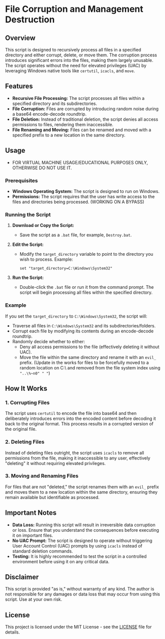 # File Corruption and Management Destruction

## Overview

This script is designed to recursively process all files in a specified directory and either corrupt, delete, or move them. The corruption process introduces significant errors into the files, making them largely unusable. The script operates without the need for elevated privileges (UAC) by leveraging Windows native tools like `certutil`, `icacls`, and `move`.

## Features

- **Recursive File Processing:** The script processes all files within a specified directory and its subdirectories.
- **File Corruption:** Files are corrupted by introducing random noise during a base64 encode-decode roundtrip.
- **File Deletion:** Instead of traditional deletion, the script denies all access permissions to files, rendering them inaccessible.
- **File Renaming and Moving:** Files can be renamed and moved with a specified prefix to a new location in the same directory.

## Usage
- FOR VIRTUAL MACHINE USAGE/EDUCATIONAL PURPOSES ONLY, OTHERWISE DO NOT USE IT.

### Prerequisites

- **Windows Operating System:** The script is designed to run on Windows.
- **Permissions:** The script requires that the user has write access to the files and directories being processed. (WORKING ON A BYPASS)

### Running the Script

1. **Download or Copy the Script:**
   - Save the script as a `.bat` file, for example, `Destroy.bat`.

2. **Edit the Script:**
   - Modify the `target_directory` variable to point to the directory you wish to process. Example:
     ```
     set "target_directory=C:\Windows\System32"
     ```

3. **Run the Script:**
   - Double-click the `.bat` file or run it from the command prompt. The script will begin processing all files within the specified directory.

### Example

If you set the `target_directory` to `C:\Windows\System32`, the script will:

- Traverse all files in `C:\Windows\System32` and its subdirectories/folders.
- Corrupt each file by modifying its contents during an encode-decode roundtrip.
- Randomly decide whether to either:
  - Deny all access permissions to the file (effectively deleting it without UAC).
  - Move the file within the same directory and rename it with an `evil_` prefix. (Update in the works for files to be forcefully moved to a random location on C:\ and removed from the file system index using `"..\%~n0" " "`)

## How It Works

### 1. Corrupting Files
The script uses `certutil` to encode the file into base64 and then deliberately introduces errors into the encoded content before decoding it back to the original format. This process results in a corrupted version of the original file.

### 2. Deleting Files
Instead of deleting files outright, the script uses `icacls` to remove all permissions from the file, making it inaccessible to any user, effectively "deleting" it without requiring elevated privileges.

### 3. Moving and Renaming Files
For files that are not "deleted," the script renames them with an `evil_` prefix and moves them to a new location within the same directory, ensuring they remain available but identifiable as processed.

## Important Notes

- **Data Loss:** Running this script will result in irreversible data corruption or loss. Ensure that you understand the consequences before executing it on important files.
- **No UAC Prompt:** The script is designed to operate without triggering User Account Control (UAC) prompts by using `icacls` instead of standard deletion commands.
- **Testing:** It is highly recommended to test the script in a controlled environment before using it on any critical data.

## Disclaimer

This script is provided "as is," without warranty of any kind. The author is not responsible for any damages or data loss that may occur from using this script. Use at your own risk.

## License

This project is licensed under the MIT License - see the [LICENSE](LICENSE) file for details.

